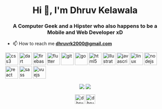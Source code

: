 <h1 align="center">Hi 👋, I'm Dhruv Kelawala</h1>
<h3 align="center">A Computer Geek and a Hipster who also happens to be a Mobile and Web Developer xD</h3>

- 📫 How to reach me **dhruvrk2000@gmail.com**

<p align="left"><img src="https://devicons.github.io/devicon/devicon.git/icons/css3/css3-original-wordmark.svg" alt="css3" width="40" height="40"/> <img src="https://www.vectorlogo.zone/logos/dartlang/dartlang-icon.svg" alt="dart" width="40" height="40"/> <img src="https://www.vectorlogo.zone/logos/firebase/firebase-icon.svg" alt="firebase" width="40" height="40"/> <img src="https://www.vectorlogo.zone/logos/flutterio/flutterio-icon.svg" alt="flutter" width="40" height="40"/> <img src="https://www.vectorlogo.zone/logos/git-scm/git-scm-icon.svg" alt="git" width="40" height="40"/> <img src="https://devicons.github.io/devicon/devicon.git/icons/go/go-original.svg" alt="go" width="40" height="40"/> <img src="https://devicons.github.io/devicon/devicon.git/icons/html5/html5-original-wordmark.svg" alt="html5" width="40" height="40"/> <img src="https://www.vectorlogo.zone/logos/adobe_illustrator/adobe_illustrator-icon.svg" alt="illustrator" width="40" height="40"/> <img src="https://devicons.github.io/devicon/devicon.git/icons/javascript/javascript-original.svg" alt="javascript" width="40" height="40"/> <img src="https://devicons.github.io/devicon/devicon.git/icons/linux/linux-original.svg" alt="linux" width="40" height="40"/> <img src="https://devicons.github.io/devicon/devicon.git/icons/nodejs/nodejs-original-wordmark.svg" alt="nodejs" width="40" height="40"/> <img src="https://devicons.github.io/devicon/devicon.git/icons/react/react-original-wordmark.svg" alt="react" width="40" height="40"/> <img src="https://devicons.github.io/devicon/devicon.git/icons/sass/sass-original.svg" alt="sass" width="40" height="40"/> <img src="https://devicons.github.io/devicon/devicon.git/icons/vuejs/vuejs-original-wordmark.svg" alt="vuejs" width="40" height="40"/></p><p align = "center">
  <img src = "https://github-readme-stats.vercel.app/api?username=dhruvkelawala&show_icons=true&theme=radical&line_height=27">
  <img src = "https://github-readme-stats.vercel.app/api/top-langs/?username=dhruvkelawala&hide=css,html&theme=tokyonight">
</p>


<p align="center">
<a href="https://twitter.com/dhruv_kelawala" target="blank"><img align="center" src="https://cdn.jsdelivr.net/npm/simple-icons@3.0.1/icons/twitter.svg" alt="dhruv_kelawala" height="30" width="30" /></a>
<a href="https://instagram.com/dhruvkelawala" target="blank"><img align="center" src="https://cdn.jsdelivr.net/npm/simple-icons@3.0.1/icons/instagram.svg" alt="dhruvkelawala" height="30" width="30" /></a>
</p>